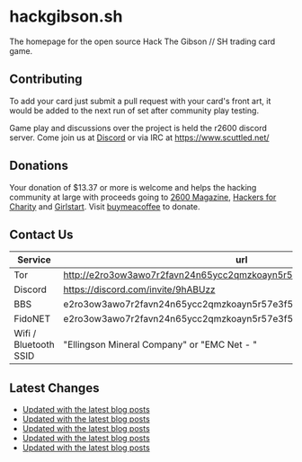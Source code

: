 # hackgibson.sh
The homepage for the open source Hack The Gibson // SH trading card game.


## Contributing

To add your card just submit a pull request with your card's front art, it would be added to the next run of set after community play testing.

Game play and discussions over the project is held the r2600 discord server. Come join us at [Discord](https://discord.com/invite/9hABUzz) or via IRC at https://www.scuttled.net/


## Donations

Your donation of $13.37 or more is welcome and helps the hacking community at large with proceeds going to [2600 Magazine](https://2600.com/), [Hackers for Charity](https://hackersforcharity.org) and [Girlstart](https://girlstart.org).  Visit [buymeacoffee](https://www.buymeacoffee.com/hackgibson.sh) to donate.


## Contact Us

Service | url
-|-
Tor | http://e2ro3ow3awo7r2favn24n65ycc2qmzkoayn5r57e3f56nvjwdcgg32ad.onion
Discord | https://discord.com/invite/9hABUzz
BBS | e2ro3ow3awo7r2favn24n65ycc2qmzkoayn5r57e3f56nvjwdcgg32ad.onion:23
FidoNET | e2ro3ow3awo7r2favn24n65ycc2qmzkoayn5r57e3f56nvjwdcgg32ad.onion:24554
Wifi / Bluetooth SSID | "Ellingson Mineral Company" or "EMC Net - <fidonet address>"

## Latest Changes
<!-- BLOG-POST-LIST:START -->
- [Updated with the latest blog posts](https://github.com/DFW2600/hackgibson.sh/commit/54ef2be519aa0fbbb563eba54b784ad512e20d5d)
- [Updated with the latest blog posts](https://github.com/DFW2600/hackgibson.sh/commit/22a6ab5c19759f1f4a018182ba22902551cc2598)
- [Updated with the latest blog posts](https://github.com/DFW2600/hackgibson.sh/commit/5cd5113a9f1c6fe76eb1f549fa8d684f06a2aad9)
- [Updated with the latest blog posts](https://github.com/DFW2600/hackgibson.sh/commit/bbb8f6cb0cc62ca52a450e65cbd67f5ec4b503a4)
- [Updated with the latest blog posts](https://github.com/DFW2600/hackgibson.sh/commit/249310e2596c8fb3248bb311c93a1572541b348c)
<!-- BLOG-POST-LIST:END -->
